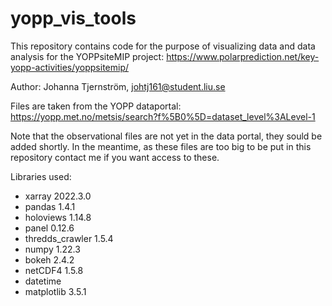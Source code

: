 # yopp_vis_tools
This repository contains code for the purpose of visualizing data and data analysis for the YOPPsiteMIP project:
https://www.polarprediction.net/key-yopp-activities/yoppsitemip/

Author: Johanna Tjernström, johtj161@student.liu.se

Files are taken from the YOPP dataportal:
https://yopp.met.no/metsis/search?f%5B0%5D=dataset_level%3ALevel-1

Note that the observational files are not yet in the data portal, they sould be added shortly.
In the meantime, as these files are too big to be put in this repository contact me if you want access to these.

Libraries used:
  - xarray 2022.3.0
  - pandas 1.4.1
  - holoviews 1.14.8
  - panel 0.12.6
  - thredds_crawler 1.5.4 
  - numpy 1.22.3
  - bokeh 2.4.2 
  - netCDF4 1.5.8
  - datetime 
  - matplotlib 3.5.1


